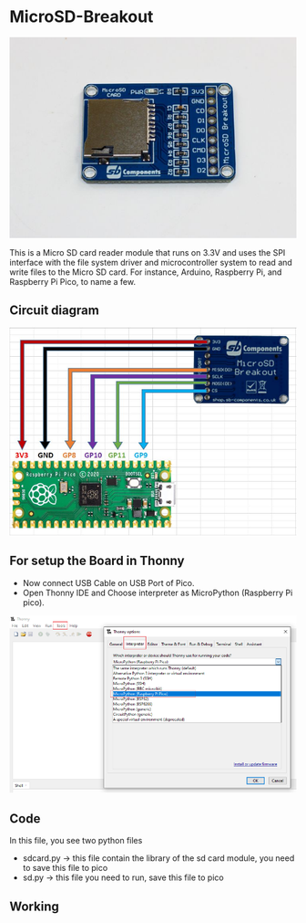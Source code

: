 # MicroSD-Breakout

<img src= "https://github.com/sbcshop/MicroSD-Breakout/blob/main/images/img1.jpg" />

This is a Micro SD card reader module that runs on 3.3V and uses the SPI interface with the file system driver and microcontroller system to read and write files to the Micro SD card. For instance, Arduino, Raspberry Pi, and Raspberry Pi Pico, to name a few.

## Circuit diagram

<img src= "https://github.com/sbcshop/MicroSD-Breakout/blob/main/images/sd.JPG" />

## For setup the Board in Thonny </b>
* Now connect USB Cable on USB Port of Pico.
* Open Thonny IDE and Choose interpreter as MicroPython (Raspberry Pi pico).

<img src="https://github.com/sbcshop/Raspberry-Pi-Pico-RFID-Expansion/blob/main/images/thonny-interpreter.PNG" />

## Code
 In this file, you see two python files
 * sdcard.py -> this file contain the library of the sd card module, you need to save this file to pico
 * sd.py     -> this file you need to run, save this file to pico

## Working

  


